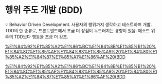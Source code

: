 # 행위 주도 개발 (BDD)

<aside>
💡 Behavior Driven Development.
사용자의 행위까지 생각하고 테스트하며 개발. 
TDD의 한 종류로, 프론트엔드에서 조금 더 장점이 두드러지는 경향이 있음. 
메소드 위주의 TDD보다 행동을 조금 더 강조.

</aside>

[%E1%84%92%E1%85%A2%E1%86%BC%E1%84%8B%E1%85%B1%20%E1%84%8C%E1%85%AE%E1%84%83%E1%85%A9%20%E1%84%80%E1%85%A2%E1%84%87%E1%85%A1%E1%86%AF%20(BDD](%E1%84%92%E1%85%A2%E1%86%BC%E1%84%8B%E1%85%B1%20%E1%84%8C%E1%85%AE%E1%84%83%E1%85%A9%20%E1%84%80%E1%85%A2%E1%84%87%E1%85%A1%E1%86%AF%20(BDD)%20cb9f2af43c734e1f9371dd1f53debf1c/Given-When-Then%20Pattern%20147f37315c4480cfb0dadb49ec139c0a.md)

[%E1%84%92%E1%85%A2%E1%86%BC%E1%84%8B%E1%85%B1%20%E1%84%8C%E1%85%AE%E1%84%83%E1%85%A9%20%E1%84%80%E1%85%A2%E1%84%87%E1%85%A1%E1%86%AF%20(BDD](%E1%84%92%E1%85%A2%E1%86%BC%E1%84%8B%E1%85%B1%20%E1%84%8C%E1%85%AE%E1%84%83%E1%85%A9%20%E1%84%80%E1%85%A2%E1%84%87%E1%85%A1%E1%86%AF%20(BDD)%20cb9f2af43c734e1f9371dd1f53debf1c/Describe-Context-It%20Pattern%20147f37315c44807eade3cd9e55011f45.md)